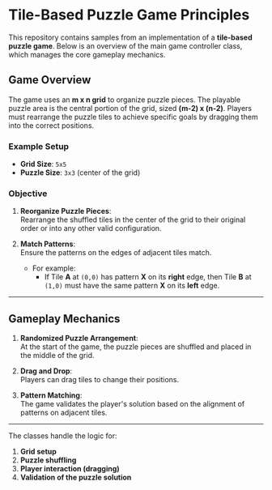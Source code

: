 # Tile-Based Puzzle Game Principles

This repository contains samples from an implementation of a **tile-based puzzle game**. Below is an overview of the main game controller class, which manages the core gameplay mechanics.

## Game Overview

The game uses an **m x n grid** to organize puzzle pieces. The playable puzzle area is the central portion of the grid, sized **(m-2) x (n-2)**. Players must rearrange the puzzle tiles to achieve specific goals by dragging them into the correct positions.

### Example Setup

- **Grid Size**: `5x5`
- **Puzzle Size**: `3x3` (center of the grid)

### Objective

1. **Reorganize Puzzle Pieces**:  
   Rearrange the shuffled tiles in the center of the grid to their original order or into any other valid configuration.
   
2. **Match Patterns**:  
   Ensure the patterns on the edges of adjacent tiles match.  
   - For example:
     - If Tile **A** at `(0,0)` has pattern **X** on its **right** edge, then Tile **B** at `(1,0)` must have the same pattern **X** on its **left** edge.

---

## Gameplay Mechanics

1. **Randomized Puzzle Arrangement**:  
   At the start of the game, the puzzle pieces are shuffled and placed in the middle of the grid.

2. **Drag and Drop**:  
   Players can drag tiles to change their positions.

3. **Pattern Matching**:  
   The game validates the player's solution based on the alignment of patterns on adjacent tiles.

---

The classes handle the logic for:

1. **Grid setup**  
2. **Puzzle shuffling**  
3. **Player interaction (dragging)**  
4. **Validation of the puzzle solution**
